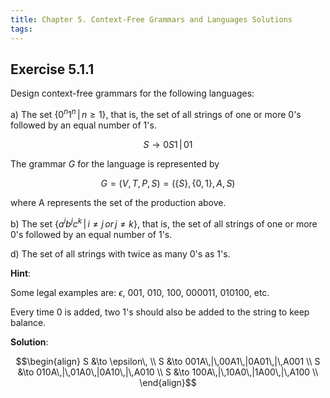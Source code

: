 ```yaml
---
title: Chapter 5. Context-Free Grammars and Languages Solutions
tags:
---
```


## Exercise 5.1.1

Design context-free grammars for the following languages:

a) The set $\{0^n1^n\,|\,n \ge 1 \}$, that is, the set of all strings of one or more 0's followed by an equal number of 1's.

$$S \to 0S1 \,|\, 01$$

The grammar $G$ for the language is represented by


$$G = (V, T, P, S) = (\{S\}, \{0, 1\}, A, S)$$

where A represents the set of the production above.

b) The set $\{a^ib^jc^k\, |\, i \ne j\, or\, j \ne k\}$, that is, the set of all strings of one or more 0's followed by an equal number of 1's.


d) The set of all strings with twice as many 0's as 1's.

**Hint**:  

Some legal examples are: $\epsilon$, 001, 010, 100, 000011, 010100, etc.

Every time 0 is added, two 1's should also be added to the string to keep balance.

**Solution**:

$$\begin{align}
S &\to \epsilon\, \\
S &\to 001A\,|\,00A1\,|0A01\,|\,A001 \\ 
S &\to 010A\,|\,01A0\,|0A10\,|\,A010 \\ 
S &\to 100A\,|\,10A0\,|1A00\,|\,A100 \\ 
\end{align}$$

